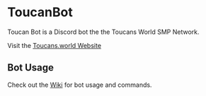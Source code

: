 # ToucanBot
Toucan Bot is a Discord bot the the Toucans World SMP Network.

Visit the [Toucans.world Website](https://toucans.world)




## Bot Usage
Check out the [Wiki](https://github.com/PecanTheToucan/ToucanBot/wiki) for bot usage and commands.
